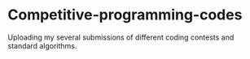 # Competitive-programming-codes
Uploading my several submissions of different coding contests and standard algorithms.
